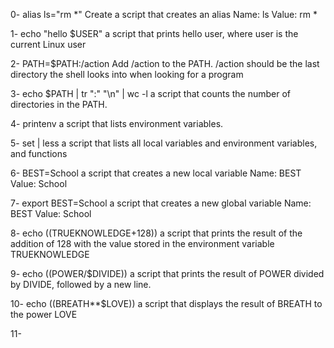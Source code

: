  0- alias ls="rm *" Create a script that creates an alias Name: ls Value: rm *

 1- echo "hello $USER" a script that prints hello user, where user is the current Linux user

 2- PATH=$PATH:/action Add /action to the PATH. /action should be the last directory the shell looks into when looking for a program

 3- echo $PATH | tr ":" "\n" | wc -l  a script that counts the number of directories in the PATH.

 4- printenv a script that lists environment variables.

 5- set | less a script that lists all local variables and environment variables, and functions

 6- BEST=School a script that creates a new local variable Name: BEST Value: School

 7- export BEST=School a script that creates a new global variable Name: BEST Value: School

 8- echo $(($TRUEKNOWLEDGE+128))  a script that prints the result of the addition of 128 with the value stored in the environment variable TRUEKNOWLEDGE

 9- echo $(($POWER/$DIVIDE)) a script that prints the result of POWER divided by DIVIDE, followed by a new line.

 10- echo $(($BREATH**$LOVE))  a script that displays the result of BREATH to the power LOVE

 11-      
